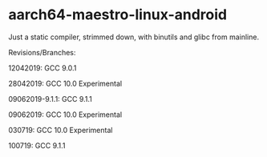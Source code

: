 # aarch64-maestro-linux-android

Just a static compiler, strimmed down, with binutils and glibc from mainline.

Revisions/Branches:

12042019: GCC 9.0.1

28042019: GCC 10.0 Experimental

09062019-9.1.1: GCC 9.1.1

09062019: GCC 10.0 Experimental

030719:  GCC 10.0 Experimental

100719: GCC 9.1.1
